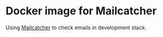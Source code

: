# Docker image for Mailcatcher

Using [Mailcatcher](http://mailcatcher.me) to check emails in development stack.
